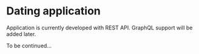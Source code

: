 # Dating application

Application is currently developed with REST API. GraphQL support will be added later.

To be continued...
